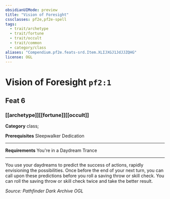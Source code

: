 ```yaml
---
obsidianUIMode: preview
title: "Vision of Foresight"
cssclasses: pf2e,pf2e-spell
tags:
  - trait/archetype
  - trait/fortune
  - trait/occult
  - trait/common
  - category/class
aliases: "Compendium.pf2e.feats-srd.Item.XLIJXGJ1JdJJZQHG"
license: OGL
---
```

# Vision of Foresight `pf2:1`
## Feat 6
### [[archetype]][[fortune]][[occult]]

**Category** class; 



**Prerequisites** Sleepwalker Dedication
* * *
**Requirements** You're in a Daydream Trance

* * *

You use your daydreams to predict the success of actions, rapidly envisioning the possibilities. Once before the end of your next turn, you can call upon these predictions before you roll a saving throw or skill check. You can roll the saving throw or skill check twice and take the better result.

*Source: Pathfinder Dark Archive*
*OGL*